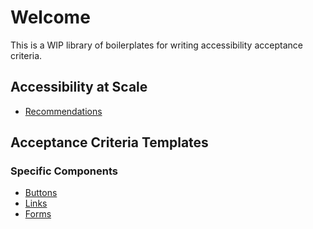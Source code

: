 # Welcome

This is a WIP library of boilerplates for writing accessibility acceptance criteria. 

## Accessibility at Scale
* [Recommendations](./recommendations.md)

## Acceptance Criteria Templates

### Specific Components
* [Buttons](./components/buttons.md)
* [Links](./components/links.md)
* [Forms](./components/forms.md)